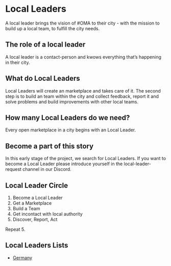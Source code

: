 # Local Leaders

A local leader brings the vision of #OMA to their city - with the mission to build up a local team, to fulfill the city needs.

## The role of a local leader
A local leader is a contact-person and kwows everything that’s happening in their city.

## What do Local Leaders 
Local Leaders will create an marketplace and takes care of it.
The second step is to build an team within the city and collect feedback, report it and solve problems and build improvements with other local teams.  

## How many Local Leaders do we need?
Every open marketplace in a city begins with an Local Leader.

## Become a part of this story
In this early stage of the project, we search for Local Leaders. If you want to become a Local Leader please introduce yourself in the local-leader-request channel in our Discord.


## Local Leader Circle

1. Become a Local Leader
2. Get a Marketplace
3. Build a Team
4. Get incontact with local authority 
5. Discover, Report, Act

Repeat 5. 


## Local Leaders Lists

-  [Germany](./ll-list-de)